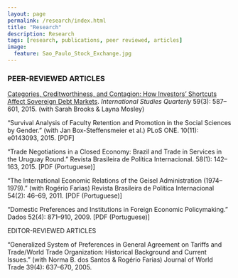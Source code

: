 ```yaml
---
layout: page
permalink: /research/index.html
title: "Research"
description: Research
tags: [research, publications, peer reviewed, articles]
image:
  feature: Sao_Paulo_Stock_Exchange.jpg
---
```



### PEER-REVIEWED ARTICLES

<a href="http://onlinelibrary.wiley.com/resolve/doi?DOI=10.1111/isqu.12173" target="_blank">Categories, Creditworthiness, and Contagion: How Investors’ Shortcuts Affect Sovereign Debt Markets</a>. _International Studies Quarterly_ 59(3): 587–601, 2015. (with Sarah Brooks & Layna Mosley)

“Survival Analysis of Faculty Retention and Promotion in the Social Sciences by Gender.” (with Jan Box-Steffensmeier et al.)
PLoS ONE. 10(11): e0143093, 2015. [PDF]

“Trade Negotiations in a Closed Economy: Brazil and Trade in Services in the Uruguay Round.”
Revista Brasileira de Política Internacional. 58(1): 142–163, 2015. [PDF (Portuguese)]

“The International Economic Relations of the Geisel Administration (1974–1979).” (with Rogério Farias)
Revista Brasileira de Política Internacional 54(2): 46–69, 2011. [PDF (Portuguese)]

“Domestic Preferences and Institutions in Foreign Economic Policymaking.”
Dados 52(4): 871–910, 2009. [PDF (Portuguese)]


EDITOR-REVIEWED ARTICLES

“Generalized System of Preferences in General Agreement on Tariffs and Trade/World Trade Organization: Historical Background and Current Issues.” (with Norma B. dos Santos & Rogério Farias)
Journal of World Trade 39(4): 637–670, 2005.
